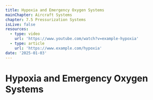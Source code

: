 ```yaml
---
title: Hypoxia and Emergency Oxygen Systems
mainChapter: Aircraft Systems
chapter: 7.5 Pressurization Systems
isLive: false
resources:
  - type: video
    url: 'https://www.youtube.com/watch?v=example-hypoxia'
  - type: article
    url: 'https://www.example.com/hypoxia'
date: '2025-01-03'
---
```


# Hypoxia and Emergency Oxygen Systems
